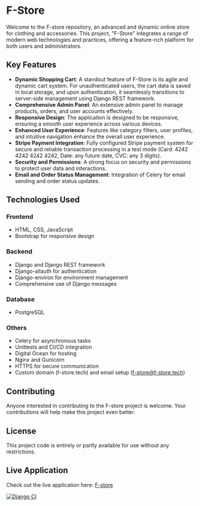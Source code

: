 # F-Store

Welcome to the F-store repository, an advanced and dynamic online store for clothing and accessories. This project, "F-Store" integrates a range of modern web technologies and practices, offering a feature-rich platform for both users and administrators.

## Key Features

- **Dynamic Shopping Cart**: A standout feature of F-Store is its agile and dynamic cart system. For unauthenticated users, the cart data is saved in local storage, and upon authentication, it seamlessly transitions to server-side management using Django REST framework.
- **Comprehensive Admin Panel**: An extensive admin panel to manage products, orders, and user accounts effectively.
- **Responsive Design**: The application is designed to be responsive, ensuring a smooth user experience across various devices.
- **Enhanced User Experience**: Features like category filters, user profiles, and intuitive navigation enhance the overall user experience.
- **Stripe Payment Integration**: Fully configured Stripe payment system for secure and reliable transaction processing in a test mode (Card: 4242 4242 4242 4242, Date: any future date, CVC: any 3 digits).
- **Security and Permissions**: A strong focus on security and permissions to protect user data and interactions.
- **Email and Order Status Management**: Integration of Celery for email sending and order status updates.

## Technologies Used

### Frontend
- HTML, CSS, JavaScript
- Bootstrap for responsive design

### Backend
- Django and Django REST framework
- Django-allauth for authentication
- Django-environ for environment management
- Comprehensive use of Django messages

### Database
- PostgreSQL

### Others
- Celery for asynchronous tasks
- Unittests and CI/CD integration
- Digital Ocean for hosting
- Nginx and Gunicorn
- HTTPS for secure communication
- Custom domain (f-store.tech) and email setup (f-store@f-store.tech)

## Contributing

Anyone interested in contributing to the F-store project is welcome. Your contributions will help make this project even better.

## License

This project code is entirely or partly available for use without any restrictions.

## Live Application

Check out the live application here: [F-store](https://f-store.tech/)

[![Django CI](https://github.com/Serg-f/f_store/actions/workflows/django.yml/badge.svg)](https://github.com/Serg-f/f_store/actions/workflows/django.yml)

